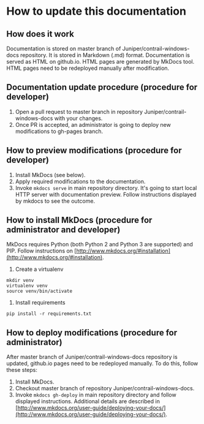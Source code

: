 # How to update this documentation

## How does it work

Documentation is stored on master branch of Juniper/contrail-windows-docs repository. It is stored in Markdown (.md) format. Documentation is served as HTML on github.io. HTML pages are generated by MkDocs tool. HTML pages need to be redeployed manually after modification.

## Documentation update procedure (procedure for developer)

1. Open a pull request to master branch in repository Juniper/contrail-windows-docs with your changes.
2. Once PR is accepted, an administrator is going to deploy new modifications to gh-pages branch.

## How to preview modifications (procedure for developer)

1. Install MkDocs (see below).
2. Apply required modifications to the documentation.
3. Invoke `mkdocs serve` in main repository directory. It's going to start local HTTP server with documentation preview. Follow instructions displayed by mkdocs to see the outcome.

## How to install MkDocs (procedure for administrator and developer)

MkDocs requires Python (both Python 2 and Python 3 are supported) and PIP. Follow instructions on [http://www.mkdocs.org/#installation](http://www.mkdocs.org/#installation).

1. Create a virtualenv
```
mkdir venv
virtualenv venv
source venv/bin/activate
```
1. Install requirements
```
pip install -r requirements.txt
```

## How to deploy modifications (procedure for administrator)

After master branch of Juniper/contrail-windows-docs repository is updated, github.io pages need to be redeployed manually. To do this, follow these steps:

1. Install MkDocs.
2. Checkout master branch of repository Juniper/contrail-windows-docs.
3. Invoke `mkdocs gh-deploy` in main repository directory and follow displayed instructions. Additional details are described in [http://www.mkdocs.org/user-guide/deploying-your-docs/](http://www.mkdocs.org/user-guide/deploying-your-docs/).
